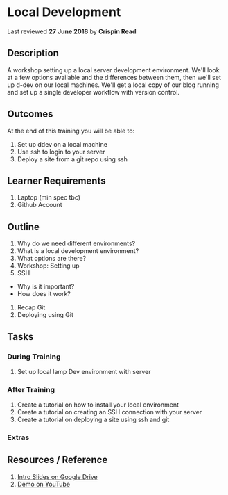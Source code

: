 # Local Development
Last reviewed **27 June 2018** by **Crispin Read**

## Description
A workshop setting up a local server development environment. We'll look at a few options available and the differences between them, then we'll set up d-dev on our local machines. We'll get a local copy of our blog running and set up a single developer workflow with version control.

## Outcomes

At the end of this training you will be able to:
1. Set up ddev on a local machine
2. Use ssh to login to your server
3. Deploy a site from a git repo using ssh

## Learner Requirements

1. Laptop (min spec tbc)
1. Github Account


## Outline

1. Why do we need different environments?
1. What is a local development environment?
1. What options are there?
1. Workshop: Setting up
1. SSH
  - Why is it important?
  - How does it work?
1. Recap Git
1. Deploying using Git

## Tasks

### During Training
1. Set up local lamp Dev environment with server

### After Training
1. Create a tutorial on how to install your local environment
1. Create a tutorial on creating an SSH connection with your server
1. Create a tutorial on deploying a site using ssh and git

### Extras

## Resources / Reference

1. [Intro Slides on Google Drive](#)
2. [Demo on YouTube](#)
